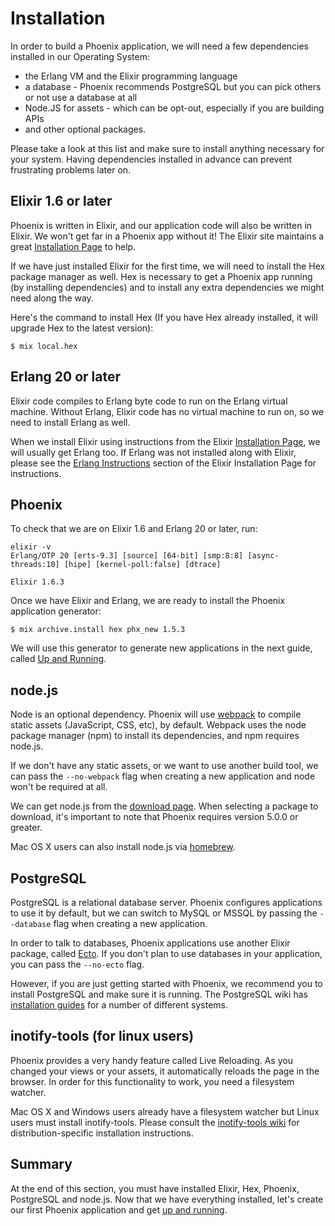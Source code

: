 # Installation

In order to build a Phoenix application, we will need a few dependencies installed in our Operating System:

  * the Erlang VM and the Elixir programming language
  * a database - Phoenix recommends PostgreSQL but you can pick others or not use a database at all
  * Node.JS for assets - which can be opt-out, especially if you are building APIs
  * and other optional packages.

Please take a look at this list and make sure to install anything necessary for your system. Having dependencies installed in advance can prevent frustrating problems later on.

## Elixir 1.6 or later

Phoenix is written in Elixir, and our application code will also be written in Elixir. We won't get far in a Phoenix app without it! The Elixir site maintains a great [Installation Page](https://elixir-lang.org/install.html) to help.

If we have just installed Elixir for the first time, we will need to install the Hex package manager as well. Hex is necessary to get a Phoenix app running (by installing dependencies) and to install any extra dependencies we might need along the way.

Here's the command to install Hex (If you have Hex already installed, it will upgrade Hex to the latest version):

```console
$ mix local.hex
```

## Erlang 20 or later

Elixir code compiles to Erlang byte code to run on the Erlang virtual machine. Without Erlang, Elixir code has no virtual machine to run on, so we need to install Erlang as well.

When we install Elixir using instructions from the Elixir [Installation Page](https://elixir-lang.org/install.html),  we will usually get Erlang too. If Erlang was not installed along with Elixir, please see the [Erlang Instructions](https://elixir-lang.org/install.html#installing-erlang) section of the Elixir Installation Page for instructions.

## Phoenix

To check that we are on Elixir 1.6 and Erlang 20 or later, run:

```console
elixir -v
Erlang/OTP 20 [erts-9.3] [source] [64-bit] [smp:8:8] [async-threads:10] [hipe] [kernel-poll:false] [dtrace]

Elixir 1.6.3
```

Once we have Elixir and Erlang, we are ready to install the Phoenix application generator:

```console
$ mix archive.install hex phx_new 1.5.3
```

We will use this generator to generate new applications in the next guide, called [Up and Running](up_and_running.html).

## node.js

Node is an optional dependency. Phoenix will use [webpack](https://webpack.js.org/) to compile static assets (JavaScript, CSS, etc), by default. Webpack uses the node package manager (npm) to install its dependencies, and npm requires node.js.

If we don't have any static assets, or we want to use another build tool, we can pass the `--no-webpack` flag when creating a new application and node won't be required at all.

We can get node.js from the [download page](https://nodejs.org/en/download/). When selecting a package to download, it's important to note that Phoenix requires version 5.0.0 or greater.

Mac OS X users can also install node.js via [homebrew](https://brew.sh/).

## PostgreSQL

PostgreSQL is a relational database server. Phoenix configures applications to use it by default, but we can switch to MySQL or MSSQL by passing the `--database` flag when creating a new application.

In order to talk to databases, Phoenix applications use another Elixir package, called [Ecto](https://github.com/elixir-ecto/ecto). If you don't plan to use databases in your application, you can pass the `--no-ecto` flag.

However, if you are just getting started with Phoenix, we recommend you to install PostgreSQL and make sure it is running. The PostgreSQL wiki has [installation guides](https://wiki.postgresql.org/wiki/Detailed_installation_guides) for a number of different systems.

## inotify-tools (for linux users)

Phoenix provides a very handy feature called Live Reloading. As you changed your views or your assets, it automatically reloads the page in the browser. In order for this functionality to work, you need a filesystem watcher.

Mac OS X and Windows users already have a filesystem watcher but Linux users must install inotify-tools. Please consult the [inotify-tools wiki](https://github.com/rvoicilas/inotify-tools/wiki) for distribution-specific installation instructions.

## Summary

At the end of this section, you must have installed Elixir, Hex, Phoenix, PostgreSQL and node.js. Now that we have everything installed, let's create our first Phoenix application and get [up and running](up_and_running.html).
